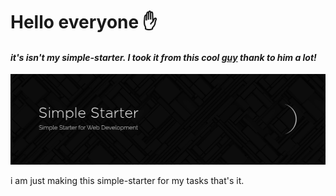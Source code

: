 # Hello everyone :raised_hand:
#### _it's isn't my simple-starter. I took it from this cool [guy](https://nodejs.org/) thank to him a lot!_

![alt text](https://raw.githubusercontent.com/agragregra/Simple-Starter/main/images/preview.png)

i am just making this simple-starter for my tasks that's it.
